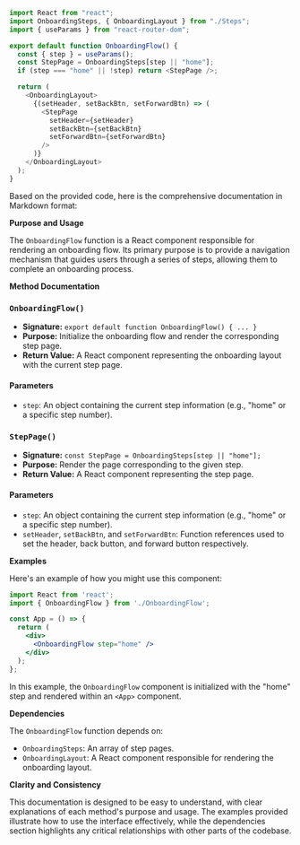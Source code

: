 ```javascript
import React from "react";
import OnboardingSteps, { OnboardingLayout } from "./Steps";
import { useParams } from "react-router-dom";

export default function OnboardingFlow() {
  const { step } = useParams();
  const StepPage = OnboardingSteps[step || "home"];
  if (step === "home" || !step) return <StepPage />;

  return (
    <OnboardingLayout>
      {(setHeader, setBackBtn, setForwardBtn) => (
        <StepPage
          setHeader={setHeader}
          setBackBtn={setBackBtn}
          setForwardBtn={setForwardBtn}
        />
      )}
    </OnboardingLayout>
  );
}

```
Based on the provided code, here is the comprehensive documentation in Markdown format:

**Purpose and Usage**

The `OnboardingFlow` function is a React component responsible for rendering an onboarding flow. Its primary purpose is to provide a navigation mechanism that guides users through a series of steps, allowing them to complete an onboarding process.

**Method Documentation**

### `OnboardingFlow()`

* **Signature:** `export default function OnboardingFlow() { ... }`
* **Purpose:** Initialize the onboarding flow and render the corresponding step page.
* **Return Value:** A React component representing the onboarding layout with the current step page.

#### Parameters

* `step`: An object containing the current step information (e.g., "home" or a specific step number).

### `StepPage()`

* **Signature:** `const StepPage = OnboardingSteps[step || "home"];`
* **Purpose:** Render the page corresponding to the given step.
* **Return Value:** A React component representing the step page.

#### Parameters

* `step`: An object containing the current step information (e.g., "home" or a specific step number).
* `setHeader`, `setBackBtn`, and `setForwardBtn`: Function references used to set the header, back button, and forward button respectively.

**Examples**

Here's an example of how you might use this component:
```jsx
import React from 'react';
import { OnboardingFlow } from './OnboardingFlow';

const App = () => {
  return (
    <div>
      <OnboardingFlow step="home" />
    </div>
  );
};
```
In this example, the `OnboardingFlow` component is initialized with the "home" step and rendered within an `<App>` component.

**Dependencies**

The `OnboardingFlow` function depends on:

* `OnboardingSteps`: An array of step pages.
* `OnboardingLayout`: A React component responsible for rendering the onboarding layout.

**Clarity and Consistency**

This documentation is designed to be easy to understand, with clear explanations of each method's purpose and usage. The examples provided illustrate how to use the interface effectively, while the dependencies section highlights any critical relationships with other parts of the codebase.